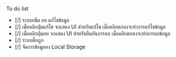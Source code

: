 To do list
- [/] ระบบเพิ่ม ลบ แก้ไขข้อมูล
- [/] เมื่อคลิกปุ่มแก้ไข จะแสดง UI สำหรับแก้ไข เมื่อคลิกตกลงจะทำการแก้ไขข้อมูล
- [/] เมื่อคลิกปุ่มลบ จะแสดง UI สำหรับยืนยันการลบ เมื่อคลิกตกลงจะทำการลบข้อมูล
- [/] ระบบติ๊กถูก
- [/] จัดการข้อมูลลง Local Storage

